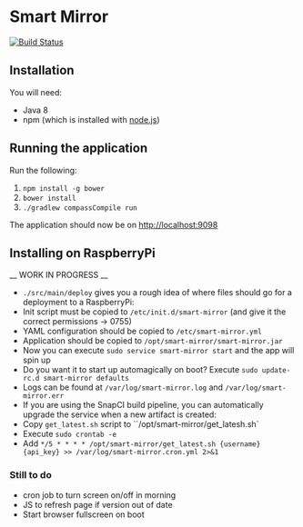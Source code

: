 # Smart Mirror

[![Build Status](https://snap-ci.com/ChrisSSocha/Smart-Mirror/branch/master/build_image)](https://snap-ci.com/ChrisSSocha/Smart-Mirror/branch/master)

## Installation

You will need:

*   Java 8
*   npm (which is installed with [node.js](https://nodejs.org/))

## Running the application

Run the following:

1.  `npm install -g bower`
2.  `bower install`
3.  `./gradlew compassCompile run`

The application should now be on [http://localhost:9098](http://localhost:9098)

## Installing on RaspberryPi

__ WORK IN PROGRESS __

*   `./src/main/deploy` gives you a rough idea of where files should go for a deployment to a RaspberryPi:
  *   Init script must be copied to `/etc/init.d/smart-mirror` (and give it the correct permissions -> 0755)
  *   YAML configuration should be copied to `/etc/smart-mirror.yml`
  *   Application should be copied to `/opt/smart-mirror/smart-mirror.jar`
*   Now you can execute `sudo service smart-mirror start` and the app will spin up
* Do you want it to start up automagically on boot? Execute `sudo update-rc.d smart-mirror defaults`
*   Logs can be found at `/var/log/smart-mirror.log` and `/var/log/smart-mirror.err`
*   If you are using the SnapCI build pipeline, you can automatically upgrade the service when a new artifact is created:
  *   Copy `get_latest.sh` script to ``/opt/smart-mirror/get_latesh.sh`
  *   Execute `sudo crontab -e`
  *   Add `*/5 * * * * /opt/smart-mirror/get_latest.sh {username} {api_key} >> /var/log/smart-mirror.cron.yml 2>&1`

### Still to do

*   cron job to turn screen on/off in morning
*   JS to refresh page if version out of date
*   Start browser fullscreen on boot